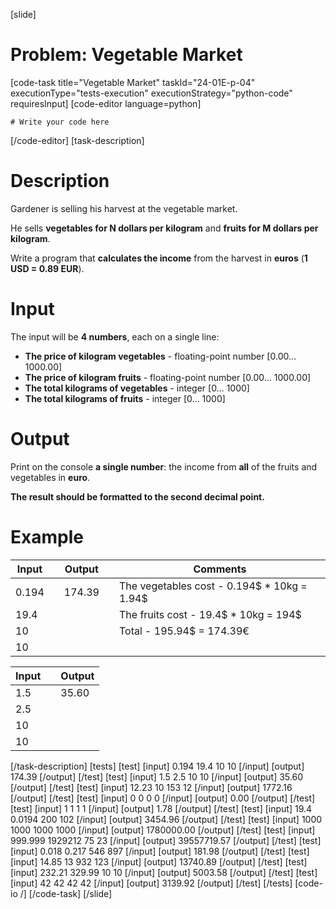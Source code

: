 [slide]
# Problem: Vegetable Market
[code-task title="Vegetable Market" taskId="24-01E-p-04" executionType="tests-execution" executionStrategy="python-code" requiresInput]
[code-editor language=python]
```
# Write your code here
```
[/code-editor]
[task-description]
# Description
Gardener is selling his harvest at the vegetable market. 

He sells **vegetables for N dollars per kilogram** and **fruits for M dollars per kilogram**. 

Write a program that **calculates the income** from the harvest in **euros** (**1 USD = 0.89 EUR**).

# Input
The input will be **4 numbers**, each on a single line:
- **The price of kilogram vegetables** - floating-point number [0.00… 1000.00]
- **The price of kilogram fruits** - floating-point number [0.00… 1000.00]
- **The total kilograms of vegetables** - integer [0… 1000]
- **The total kilograms of fruits** - integer [0… 1000]

# Output
Print on the console **a single number**: the income from **all** of the fruits and vegetables in **euro**.

**The result should be formatted to the second decimal point.**

# Example

| **Input** | | **Output** | | **Comments** |
| --- | --- | --- | --- | --- |
| 0.194 | | 174.39 | | The vegetables cost - 0.194$ \* 10kg = 1.94$ |
| 19.4 | | | | The fruits cost - 19.4$ \* 10kg  = 194$ |
| 10 | | | | Total - 195.94$ = 174.39€ |
| 10 | | | | |

| **Input** | | **Output** |
| --- | --- | --- |
| 1.5 | | 35.60 |
| 2.5 | | |
| 10 | | | 
| 10 | | | 
[/task-description]
[tests]
[test]
[input]
0.194
19.4
10
10
[/input]
[output]
174.39
[/output]
[/test]
[test]
[input]
1.5
2.5
10
10
[/input]
[output]
35.60
[/output]
[/test]
[test]
[input]
12.23
10
153
12
[/input]
[output]
1772.16
[/output]
[/test]
[test]
[input]
0
0
0
0
[/input]
[output]
0.00
[/output]
[/test]
[test]
[input]
1
1
1
1
[/input]
[output]
1.78
[/output]
[/test]
[test]
[input]
19.4
0.0194
200
102
[/input]
[output]
3454.96
[/output]
[/test]
[test]
[input]
1000
1000
1000
1000
[/input]
[output]
1780000.00
[/output]
[/test]
[test]
[input]
999.999
1929212
75
23
[/input]
[output]
39557719.57
[/output]
[/test]
[test]
[input]
0.018
0.217
546
897
[/input]
[output]
181.98
[/output]
[/test]
[test]
[input]
14.85
13
932
123
[/input]
[output]
13740.89
[/output]
[/test]
[test]
[input]
232.21
329.99
10
10
[/input]
[output]
5003.58
[/output]
[/test]
[test]
[input]
42
42
42
42
[/input]
[output]
3139.92
[/output]
[/test]
[/tests]
[code-io /]
[/code-task]
[/slide]